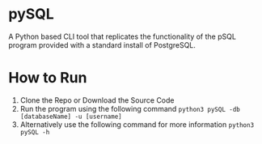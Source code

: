 # pySQL

A Python based CLI tool that replicates the functionality of the pSQL program provided with a standard install of PostgreSQL.

# How to Run

1. Clone the Repo or Download the Source Code
2. Run the program using the following command
    <code>python3 pySQL -db [databaseName] -u [username]</code>
3. Alternatively use the following command for more information
    <code>python3 pySQL -h </code>
